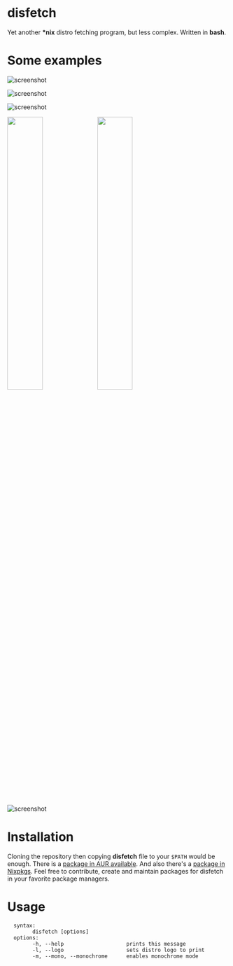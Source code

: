 # disfetch

Yet another **\*nix** distro fetching program, but less complex. Written in **bash**.


# Some examples

![screenshot](https://i.imgur.com/dO88my5.jpg)

![screenshot](https://i.imgur.com/ylr0G1U.jpg)

![screenshot](https://i.imgur.com/HmZu33J.jpg)

<p float="left">
  <img src="https://i.imgur.com/oFW80wV.jpg" width="40%" /> 
  <img src="https://i.imgur.com/ssqm7G3.jpg" width="40%" />
</p>

![screenshot](https://i.imgur.com/bsxtnBf.jpg)

# Installation

Cloning the repository then copying **disfetch** file to your `$PATH` would be enough. There is a [package in AUR available](https://aur.archlinux.org/packages/disfetch/). And also there's a [package in Nixpkgs](https://search.nixos.org/packages?from=0&size=50&sort=relevance&query=disfetch). Feel free to contribute, create and maintain packages for disfetch in your favorite package managers.


# Usage

```
  syntax:
        disfetch [options]
  options:
        -h, --help                    prints this message
        -l, --logo                    sets distro logo to print
        -m, --mono, --monochrome      enables monochrome mode
```
